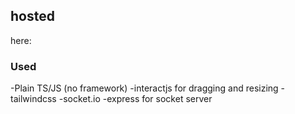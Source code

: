 ## hosted

here:

### Used

-Plain TS/JS (no framework)
-interactjs for dragging and resizing
-tailwindcss
-socket.io
-express for socket server
